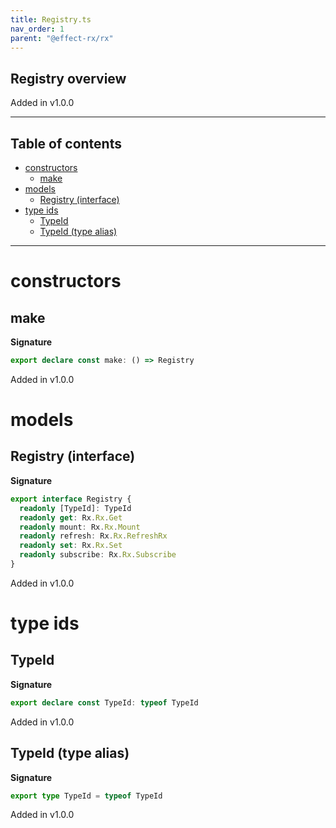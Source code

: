 ```yaml
---
title: Registry.ts
nav_order: 1
parent: "@effect-rx/rx"
---
```


## Registry overview

Added in v1.0.0

---

<h2 class="text-delta">Table of contents</h2>

- [constructors](#constructors)
  - [make](#make)
- [models](#models)
  - [Registry (interface)](#registry-interface)
- [type ids](#type-ids)
  - [TypeId](#typeid)
  - [TypeId (type alias)](#typeid-type-alias)

---

# constructors

## make

**Signature**

```ts
export declare const make: () => Registry
```

Added in v1.0.0

# models

## Registry (interface)

**Signature**

```ts
export interface Registry {
  readonly [TypeId]: TypeId
  readonly get: Rx.Rx.Get
  readonly mount: Rx.Rx.Mount
  readonly refresh: Rx.Rx.RefreshRx
  readonly set: Rx.Rx.Set
  readonly subscribe: Rx.Rx.Subscribe
}
```

Added in v1.0.0

# type ids

## TypeId

**Signature**

```ts
export declare const TypeId: typeof TypeId
```

Added in v1.0.0

## TypeId (type alias)

**Signature**

```ts
export type TypeId = typeof TypeId
```

Added in v1.0.0

